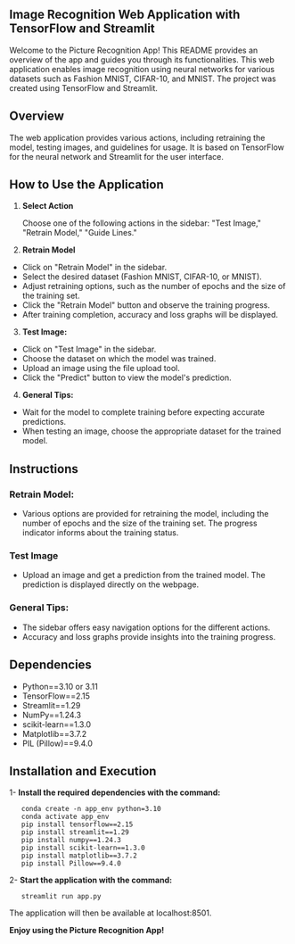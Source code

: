 ## Image Recognition Web Application with TensorFlow and Streamlit

Welcome to the Picture Recognition App! This README provides an overview of the app and guides you through its functionalities.
This web application enables image recognition using neural networks for various datasets such as Fashion MNIST, CIFAR-10, and MNIST. The project was created using TensorFlow and Streamlit.

## Overview

The web application provides various actions, including retraining the model, testing images, and guidelines for usage. It is based on TensorFlow for the neural network and Streamlit for the user interface.

## How to Use the Application

1. **Select Action**

   Choose one of the following actions in the sidebar: "Test Image," "Retrain Model," "Guide Lines."

3. **Retrain Model**
- Click on "Retrain Model" in the sidebar.
- Select the desired dataset (Fashion MNIST, CIFAR-10, or MNIST).
- Adjust retraining options, such as the number of epochs and the size of the training set.
- Click the "Retrain Model" button and observe the training progress.
- After training completion, accuracy and loss graphs will be displayed.

3. **Test Image:**
- Click on "Test Image" in the sidebar.
- Choose the dataset on which the model was trained.
- Upload an image using the file upload tool.
- Click the "Predict" button to view the model's prediction.

4. **General Tips:**
- Wait for the model to complete training before expecting accurate predictions.
- When testing an image, choose the appropriate dataset for the trained model.
  
## Instructions

### Retrain Model:
- Various options are provided for retraining the model, including the number of epochs and the size of the training set. The progress indicator informs about the training status.

### Test Image 
- Upload an image and get a prediction from the trained model. The prediction is displayed directly on the webpage.
### General Tips:
- The sidebar offers easy navigation options for the different actions.
- Accuracy and loss graphs provide insights into the training progress.

## Dependencies
- Python==3.10 or 3.11
- TensorFlow==2.15
- Streamlit==1.29
- NumPy==1.24.3
- scikit-learn==1.3.0
- Matplotlib==3.7.2
- PIL (Pillow)==9.4.0

## Installation and Execution 

1- **Install the required dependencies with the command:**
```
   conda create -n app_env python=3.10
   conda activate app_env
   pip install tensorflow==2.15
   pip install streamlit==1.29
   pip install numpy==1.24.3
   pip install scikit-learn==1.3.0
   pip install matplotlib==3.7.2
   pip install Pillow==9.4.0
```

2- **Start the application with the command:** 
```
   streamlit run app.py
```
The application will then be available at localhost:8501.
   
**Enjoy using the Picture Recognition App!**
